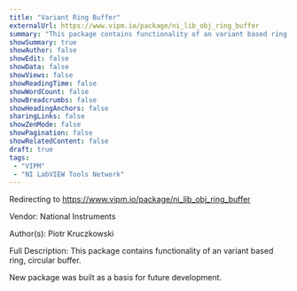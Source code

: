 ```yaml
---
title: "Variant Ring Buffer"
externalUrl: https://www.vipm.io/package/ni_lib_obj_ring_buffer
summary: "This package contains functionality of an variant based ring, circular buffer."
showSummary: true
showAuthor: false
showEdit: false
showData: false
showViews: false
showReadingTime: false
showWordCount: false
showBreadcrumbs: false
showHeadingAnchors: false
sharingLinks: false
showZenMode: false
showPagination: false
showRelatedContent: false
draft: true
tags:
 - "VIPM"
 - "NI LabVIEW Tools Network"
---
```


Redirecting to https://www.vipm.io/package/ni_lib_obj_ring_buffer

Vendor: National Instruments

Author(s): Piotr Kruczkowski
 
Full Description:
This package contains functionality of an variant based ring, circular buffer.

New package was built as a basis for future development.